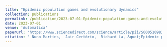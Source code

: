 ```yaml
---
title: "Epidemic population games and evolutionary dynamics"
collection: publications
permalink: /publication/2023-07-01-Epidemic-population-games-and-evolutionary-dynamics
date: 2023-07-01
venue: 'Automatica'
paperurl: 'https://www.sciencedirect.com/science/article/pii/S0005109823001711'
citation: ' Nuno Martins,  Jair Certório,  Richard La, &quot;Epidemic population games and evolutionary dynamics.&quot; Automatica, 2023.'
---
```

